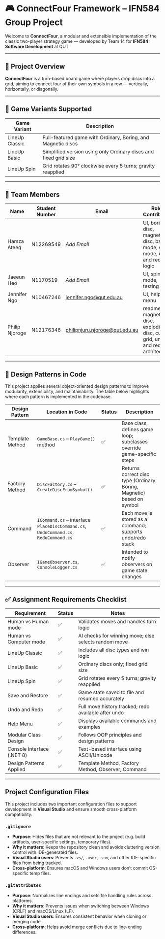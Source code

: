 # 🎮 ConnectFour Framework – IFN584 Group Project

Welcome to **ConnectFour**, a modular and extensible implementation of the classic two-player strategy game — developed by Team 14 for **IFN584: Software Development** at QUT.


---

## 🧠 Project Overview

**ConnectFour** is a turn-based board game where players drop discs into a grid, aiming to connect four of their own symbols in a row — vertically, horizontally, or diagonally.


---

## 🧩 Game Variants Supported

| Game Variant     | Description                                                             |
|------------------|-------------------------------------------------------------------------|
| LineUp Classic   | Full-featured game with Ordinary, Boring, and Magnetic discs            |
| LineUp Basic     | Simplified version using only Ordinary discs and fixed grid size        |
| LineUp Spin      | Grid rotates 90° clockwise every 5 turns; gravity reapplied             |

---

## 👥 Team Members

| Name            | Student Number | Email                  | Role / Contribution               |
|-----------------|----------------|------------------------|-----------------------------------|
| Hamza Ateeq     | N12269549      | *Add Email*            | UI, boring disc, magnetic disc, basic mode, spin mode, undo and redo, AI logic |
| Jaeeun Heo      | N1170519       | *Add Email*            | UI, spin mode, testing |
| Jennifer Ngo    | N10467246      | jennifer.ngo@qut.edu.au | UI, help menu |
| Philip Njoroge  | N12176346      | philipnjuru.njoroge@qut.edu.au | readme, magnetic disc, exploding disc, custom grid, undo and redo, architecture |

---

## 🧠 Design Patterns in Code

This project applies several object-oriented design patterns to improve modularity, extensibility, and maintainability. The table below highlights where each pattern is implemented in the codebase.

| Design Pattern     | Location in Code                          | Status | Description                                                                 |
|--------------------|-------------------------------------------|--------|-----------------------------------------------------------------------------|
| Template Method     | `GameBase.cs` – `PlayGame()` method       | ✅     | Base class defines game loop; subclasses override game-specific steps       |
| Factory Method      | `DiscFactory.cs` – `CreateDiscFromSymbol()` | ✅     | Returns correct disc type (Ordinary, Boring, Magnetic) based on symbol      |
| Command             | `ICommand.cs` – interface<br>`PlaceDiscCommand.cs`, `UndoCommand.cs`, `RedoCommand.cs` | ✅     | Each move is stored as a command; supports undo/redo stack                  |
| Observer            | `IGameObserver.cs`, `ConsoleLogger.cs`    | ✅     | Intended to notify observers on game state changes                          |


---
## ✅ Assignment Requirements Checklist

| Requirement                 | Status| Notes                                                    |
|-----------------------------|---------|----------------------------------------------------------|
| Human vs Human mode         | ✅  | Validates moves and handles turn logic                |
| Human vs Computer mode      | ✅  | AI checks for winning move; else selects random move  |
| LineUp Classic              | ✅  | Includes all disc types and win logic                 |
| LineUp Basic                | ✅  | Ordinary discs only; fixed grid size                  |
| LineUp Spin                 | ✅  | Grid rotates every 5 turns; gravity reapplied         |
| Save and Restore            | ✅  | Game state saved to file and resumed accurately       |
| Undo and Redo               | ✅  | Full move history tracked; redo available after undo  |
| Help Menu                   | ✅  | Displays available commands and examples              |
| Modular Class Design        | ✅  | Follows OOP principles and design patterns            |
| Console Interface (.NET 8)  | ✅  | Text-based interface using ASCII/Unicode              |
| Design Patterns Applied     | ✅   | Template Method, Factory Method, Observer, Command    |

---


## Project Configuration Files

This project includes two important configuration files to support development in **Visual Studio** and ensure smooth cross-platform compatibility:

### `.gitignore`

- **Purpose**: Hides files that are not relevant to the project (e.g. build artifacts, user-specific settings, temporary files).
- **Why it matters**: Keeps the repository clean and avoids cluttering version control with IDE-generated files.
- **Visual Studio users**: Prevents `.vs/`, `.user`, `.suo`, and other IDE-specific files from being tracked.
- **Cross-platform**: Ensures macOS and Windows users don’t commit OS-specific temp files.

### `.gitattributes`

- **Purpose**: Normalizes line endings and sets file handling rules across platforms.
- **Why it matters**: Prevents issues when switching between Windows (CRLF) and macOS/Linux (LF).
- **Visual Studio users**: Ensures consistent behavior when cloning or merging code.
- **Cross-platform**: Helps avoid merge conflicts due to line-ending differences.
